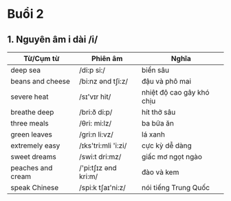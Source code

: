 # Buổi 2

## 1. Nguyên âm i dài /i/

<div align="center">

| Từ/Cụm từ       | Phiên âm         | Nghĩa                           |
|-----------------|------------------|---------------------------------|
| deep sea        | /di:p si:/       | biển sâu                        |
| beans and cheese| /bi:nz ənd tʃi:z/| đậu và phô mai                   |
| severe heat     | /sɪ'vɪr hit/     | nhiệt độ cao gây khó chịu        |
| breathe deep    | /bri:ð di:p/     | hít thở sâu                      |
| three meals     | /θri: mi:lz/     | ba bữa ăn                        |
| green leaves    | /ɡri:n li:vz/    | lá xanh                         |
| extremely easy  | /ɪks'tri:mli 'i:zi/| cực kỳ dễ dàng                 |
| sweet dreams    | /swi:t dri:mz/   | giấc mơ ngọt ngào                |
| peaches and cream| /'pi:tʃɪz ənd kri:m/| đào và kem                    |
| speak Chinese   | /spi:k tʃaɪ'ni:z/ | nói tiếng Trung Quốc             |
</div>
